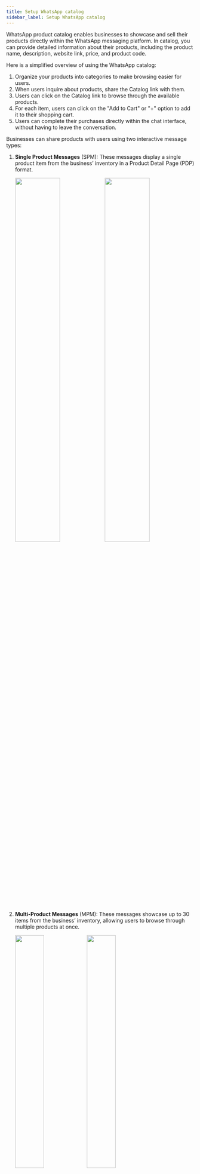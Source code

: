 ```yaml
---
title: Setup WhatsApp catalog
sidebar_label: Setup WhatsApp catalog
---
```


WhatsApp product catalog enables businesses to showcase and sell their products directly within the WhatsApp messaging platform. In catalog, you can provide detailed information about their products, including the product name, description, website link, price, and product code.

Here is a simplified overview of using the WhatsApp catalog:

1. Organize your products into categories to make browsing easier for users.
2. When users inquire about products, share the Catalog link with them.
3. Users can click on the Catalog link to browse through the available products.
4. For each item, users can click on the "Add to Cart" or "+" option to add it to their shopping cart.
5. Users can complete their purchases directly within the chat interface, without having to leave the conversation.

Businesses can share products with users using two interactive message types:

1. **Single Product Messages** (SPM): These messages display a single product item from the business’ inventory in a Product Detail Page (PDP) format. 
   
   <img src="https://i.imgur.com/0Fc5Asl.png" width="50%"/><img src="https://i.imgur.com/Nlw4IDw.png" width="50%"/>

2. **Multi-Product Messages** (MPM): These messages showcase up to 30 items from the business’ inventory, allowing users to browse through multiple products at once.

    <img src="https://i.imgur.com/GnDzjeE.png" width="40%"/><img src="https://i.imgur.com/CgEn4CB.png" width="40%"/>


## Setup WhatsApp product catalog

To set up a WhatsApp product catalog, you need to create a catalog under each WhatsApp Business Account (WABA). Each catalog is assigned with a unique catalog ID. For detailed instructions, see [Facebook's documentation](https://en-gb.facebook.com/business/help/1275400645914358?id=725943027795860).

### Create a catalog 

To create a Catalog in FBM (Facebook Business Manager) for your business, follow these steps:

1. Log on to [Facebook Business Manager](https://business.facebook.com/settings).

2. Navigate to **Data Sources** > **Catalog**.

   ![](https://i.imgur.com/kBNq6tm.png)
   
3. Click **Add** > **Create a New Catalog**.

   * For the first time you are creating a catalog, click **Get Started**. Select **Create a catalog**, and then click **Get Started** again.
   * If you already have at least one catalog, you will see all of your catalogs listed. Select **+ Add Catalog** to create a new one.

    ![](https://i.imgur.com/EebkHmM.png)
    
4. Enter the **Catalog name**, select the **Type of catalog**, and click **Create catalog**.

   <img src="https://i.imgur.com/QbxvLO8.png" alt="drawing" width="80%"/>

* This will create a new catalog. Once the Catalog is created, you can add products to the Catalog either manually or through a [Data Feed](https://www.facebook.com/business/help/1898524300466211?id=725943027795860).

5. Click **Open in Commerce Manager** at the top right to add and manage your catalog from the Commerce Manager Dashboard.

   ![](https://i.imgur.com/Fe4XEJD.png)

6. Select your preferred option. Using a Data feed allows adding products with complete information using a CSV file and syncing the data through the Commerce Manager (CM). In this case, **Data feed** option is selected.

   ![](https://i.imgur.com/LlqPgBI.png)

7. Click **Download template** and choose your preferred file format to download.
  
   ![](https://i.imgur.com/Ykc6JH2.png)
   
* The excel template will be downloaded to your device folder.

8. Open the downloaded template (excel sheet) and enter your catalog details.

   ![](https://i.imgur.com/rPZIeCd.png)
   
9. Go back to **Data sources** and click **Next**.  

   ![](https://i.imgur.com/jHEL5PH.png)

10. Enter the URL of the downloaded template with all the details of your catalog or upload from your computer and click **Next**.

    ![](https://i.imgur.com/72BR3Hv.png)
    
* This will create a catalog for your business.
     
11. Navigate to **Catalouge** > **Items** to view and manage all the items in your catalog.

   ![](https://i.imgur.com/1dLSamM.png)   

12. Click **Data sources** to automate the sync based on your preferred cadence such as hourly, daily, and weekly. To find the CSV headers and supported values on the Data Feed, see [here](https://www.facebook.com/business/help/120325381656392?id=725943027795860).

    ![](https://i.imgur.com/SKFq5d5.png)

Before using products from the catalog, it is important to consider the following:

* **ContentID**: This ID can be provided by the business or generated automatically by Facebook. It must be unique and will serve as the Product ID in the WhatsApp product message node.
* **Syncing time**: When syncing catalogs using the data feed, it may take some time for products to update. Products cannot be sent on WhatsApp until this process is completed.
* **Mandatory fields for Indian businesses**: For businesses in India, certain fields (origin_country, importer_name, and importer_address) must be filled out according to field specifications before each product can be used as SPM/MPM.
* **Adding field values**: You can add field values (origin_country, importer_name, and importer_address) in the CSV file or use a Data Rule to fill the values by default from the *Data Feed settings* page.

   ![](https://i.imgur.com/1oEGBny.png)
   
### Link catalog to a WhatsApp business account

Once the catalog is set up, the business has to share the catalog access with the BSP (Yellow.ai) to use items from the catalog in WABA accounts created by Yellow. 

To share catalog access with the BSP and connect it to WABA: 

1. On the client's BM, go to **Catalog** > **Assign Partner**.

   ![](https://i.imgur.com/BCh7ZBZ.png)


2. Enter the BSP's (yellow.ai’s) BM ID(Business Manager) to link to the catalog of the business.

   <img src="https://i.imgur.com/kzQnZTG.png" width="70%"/>


3. Ensure that the BSP's name appears as a partner for the catalog, and enable **Manage catalog** permission.

   ![](https://i.imgur.com/23bYVrY.png)


4. Once the access is shared, the BSP will get the catalog listed at their end, as shown below.

   ![](https://i.imgur.com/XEcYZTy.png)


5. After getting access, the BSP has to link the catalog to the WABA. To do this, the BSP has to go to the **Phone Number** page on the WABA account on BM, click on the **Cart** icon on the left pane, and then choose the Catalog that needs to be linked.

   <img src="https://i.imgur.com/5oJrzpP.png" width="70%"/>


6. Your Catalog should appear in the connected catalog list. This confirms that the Catalog is ready to be used on the WABA and the phone number attached to this WABA.
 
 <img src="https://i.imgur.com/6NAB8Uy.png" width="70%"/>
 
### Connect catalog with WhatsApp chatbot

Once the catalog is linked to WABA, connect the catalog with the whatsApp chatbot.

##### Prerequisites

* Ensure your [WhatsApp business account is connected to the Yellow.ai platform](https://docs.yellow.ai/docs/platform_concepts/channelConfiguration/whatsapp-configuration).
* Copy the catalog ID from the **Catalogues** page that you want to connect to your WhatsApp chatbot.
* Create a flow in the Automation module using the [WhatsApp product message](https://docs.yellow.ai/docs/platform_concepts/studio/build/nodes/message-nodes1) node.



To connect catalog with WhatsApp chatbot, follow these steps:

1. On the left navigation bar, click **Extensions**.

    ![](https://imgur.com/PIOvT6K.png)

2. Click **Channels** > **Messaging** > **WhatsApp Messenger**. 

    ![](https://imgur.com/bB6nmTk.png)
    
2. Click on the below-highlighted icon and select **Edit** option. 

    ![](https://imgur.com/bpukhiK.png)
    
3. Paste the **Catalouge ID** that you have copied and click **Save**.

    <img src="https://i.imgur.com/7yTtZVD.png" alt="drawing" width="80%"/>
    
* This will connect your catalog to the chatbot.

4. In the Automation module, create a flow using the [WhatsApp product message](https://docs.yellow.ai/docs/platform_concepts/studio/build/nodes/message-nodes1) node, using Single Product Messages (SPM) or Multi-Product Messages (MPM) based on your use case.

   ![](https://i.imgur.com/2VbCAhb.png)

5. [Test the WhatsApp chatbot](https://docs.yellow.ai/docs/platform_concepts/channelConfiguration/test-wa-bot) to ensure that the catalog items are displayed in the chat interface.

### Compliance to use SPM/MPM on WhatsApp (Mandatory for Indian WABA)

It is mandatory for Indian businesses to provide business and [compliance information](https://www.whatsapp.com/policies/commerce-policy/) to use the SPM/MPM feature on their WABA accounts. This is mandatory for all Indian WhatsApp business accounts.

Log on to the [Cloud Platform](https://cloud.yellow.ai/), go to **Channels** > **WhatsApp**, and fill in all the basic and additional details.

   <img src="https://i.imgur.com/g7gw6v9.png" width="70%"/>

   
## Best practices to setup a WhatsApp Business Catalog 

You need to consider the following best practices while setting up your WhatsApp product catalog:

* **Categorize products**: Use categories to systematically organize your products. This helps users to browse through the catalog items that they want to buy.
* **Add high-resolution images and product details**: Ensure that your catalog features high-resolution images and product details such as product name, description, product code, pricing, and a direct link to the website to showcase your products.
* **Optimize catalog size**: You can add up to 500 items to their product catalog. It is recommended to include only the best sellers and in demand products.
* **Update products regularly**: Keep each product listing up-to-date with correct pricing, product names, and availability to provide accurate information to build trust with customers.

## FAQs

<details>
<summary>Is SPM/MPM supported on Cloud API?</summary>
<div>
 <br/>
 <div>Yes, WhatsApp SPM/MPM are now supported on Cloud API hosted WABAs as well.</div>
  </div>
</details>

<details>
<summary> Is it possible to connect the catalog with WhatsApp chatbot?
</summary>
<div>
 <br/>
 <div>Yes, once the catalog is linked to WABA, you can connect it with the WhatsApp chatbot.</div>
  </div>
</details>  

<details>
<summary>Can Shopify or other ecom platforms be used for syncing the products on FB Catalog?</summary>
<div>
 <br/>
 <div>Yes, Shopify Catalogs can be synced with WhatsApp Catalogs for the products uploaded on Shopify to be used on the SPM/MPM as well. Its requested to the client to get in touch with the Shopify Team to add the Sync of the products with WA Catalog to get started. The feature is available but not explored yet from Yellow’s side due to the limitation to access to an active Shopify instance.</div>
  </div>
</details> 

<details>
<summary>Can we upload or update the product quantity or availability from the Platform?</summary>
<div>
 <br/>
 <div>No, since there is no integration available for the CM and the platform, it is not currently possible to manage the catalog in any way from the platform.</div>
  </div>
</details> 

<details>
<summary>How many products can be added to a Catalog?</summary>
<div>
 <br/>
 <div>There is no limit as of now on the number of items that can be added to a catalog.</div>
  </div>
</details> 

<details>
<summary>How many products can be sent in a single message to the user?</summary>
<div>
 <br/>
 <div>Businesses can send up to 30 products on a MPM.</div>
  </div>
</details> 

<details>
<summary>Is the feature available similar to the Jio Mart WABA?</summary>
<div>
 <br/>
 <div>No, Jio Mart Catalog feature is a beta feature that is exclusive to JioMart and not available for GA or any other BSPs. There is no tentative timeline for the release of the feature.</div>
  </div>
</details> 

<details>
<summary>Can the business send dynamic pricing based on the user's location or other parameters?</summary>
<div>
 <br/>
 <div>No, product pricing is static and cannot be changed from user to user.</div>
  </div>
</details> 

<details>
<summary>Can the price or other mandatory fields be hidden if not required?</summary>
<div>
 <br/>
 <div>No, it is not possible to hide mandatory fields like Image, Product Title, Description, and Price from the user while sending.</div>
  </div>
</details> 

<details>
<summary>Is it possible to send digital goods like recharges, Loan offers, and so on to be sent as a product message?</summary>
<div>
 <br/>
 <div> Yes, digital goods are allowed to be sent as SPM/MPM. BFSI customers can also use SPM/MPM to showcase card, load or other finance related products on SPM/MPM.</div>
  </div>
</details> 